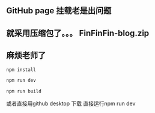 ## GitHub page 挂载老是出问题

## 就采用压缩包了。。。 FinFinFin-blog.zip

## 麻烦老师了 

```sh
npm install
```

```sh
npm run dev
```

```sh
npm run build
```

或者直接用github desktop 下载 直接运行npm run dev
